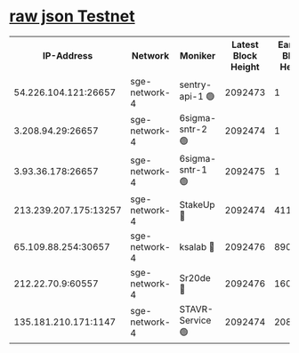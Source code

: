 
[raw json Testnet](https://rpc-check.sget.stavr.tech/sget/rpc-sget-result.json)
=


<table><tr><th>IP-Address</th><th>Network</th><th>Moniker</th><th>Latest Block Height</th><th>Earliest Block Height</th><th>Catching Up</th><th>Tx Index</th><th>Voting Power</th><th>Scan Time</th></tr><tr><td>54.226.104.121:26657</td><td>sge-network-4</td><td>sentry-api-1 🟢</td><td>2092473</td><td>1</td><td>False</td><td>on</td><td>0</td><td>2024-03-20T08:38:35.349019955UTC</td></tr><tr><td>3.208.94.29:26657</td><td>sge-network-4</td><td>6sigma-sntr-2 🟢</td><td>2092474</td><td>1</td><td>False</td><td>on</td><td>0</td><td>2024-03-20T08:38:44.664655472UTC</td></tr><tr><td>3.93.36.178:26657</td><td>sge-network-4</td><td>6sigma-sntr-1 🟢</td><td>2092475</td><td>1</td><td>False</td><td>on</td><td>0</td><td>2024-03-20T08:38:49.348181226UTC</td></tr><tr><td>213.239.207.175:13257</td><td>sge-network-4</td><td>StakeUp 🔴</td><td>2092474</td><td>411001</td><td>False</td><td>off</td><td>100</td><td>2024-03-20T08:38:43.752154067UTC</td></tr><tr><td>65.109.88.254:30657</td><td>sge-network-4</td><td>ksalab 🔴</td><td>2092476</td><td>890001</td><td>False</td><td>on</td><td>3496</td><td>2024-03-20T08:38:53.774612724UTC</td></tr><tr><td>212.22.70.9:60557</td><td>sge-network-4</td><td>Sr20de 🔴</td><td>2092476</td><td>1608978</td><td>False</td><td>on</td><td>133</td><td>2024-03-20T08:38:56.178728189UTC</td></tr><tr><td>135.181.210.171:1147</td><td>sge-network-4</td><td>STAVR-Service 🟢</td><td>2092474</td><td>2088001</td><td>False</td><td>on</td><td>0</td><td>2024-03-20T08:38:44.066372730UTC</td></tr></table>
